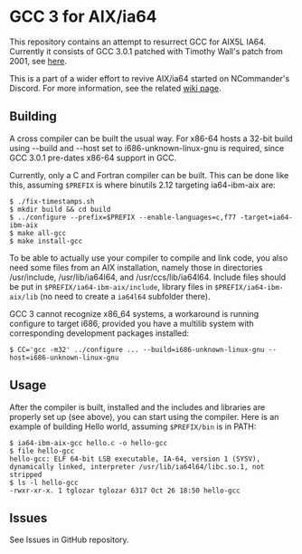 # GCC 3 for AIX/ia64

This repository contains an attempt to resurrect GCC for AIX5L IA64.
Currently it consists of GCC 3.0.1 patched with Timothy Wall's patch from
2001, see [here](https://gcc.gnu.org/legacy-ml/gcc-patches/2001-07/msg00360.html).

This is a part of a wider effort to revive AIX/ia64 started on NCommander's
Discord. For more information, see the related [wiki page](https://restless.systems/wiki/AIX_on_Itanium).

## Building

A cross compiler can be built the usual way. For x86-64 hosts a 32-bit build
using --build and --host set to i686-unknown-linux-gnu is required, since GCC
3.0.1 pre-dates x86-64 support in GCC.

Currently, only a C and Fortran compiler can be built. This can be done like this,
assuming `$PREFIX` is where binutils 2.12 targeting ia64-ibm-aix are:

```
$ ./fix-timestamps.sh
$ mkdir build && cd build
$ ../configure --prefix=$PREFIX --enable-languages=c,f77 -target=ia64-ibm-aix
$ make all-gcc
$ make install-gcc
```

To be able to actually use your compiler to compile and link code, you also need some files
from an AIX installation, namely those in directories /usr/include, /usr/lib/ia64l64, and
/usr/ccs/lib/ia64l64. Include files should be put in `$PREFIX/ia64-ibm-aix/include`, library
files in `$PREFIX/ia64-ibm-aix/lib` (no need to create a `ia64l64` subfolder there).

GCC 3 cannot recognize x86_64 systems, a workaround is running configure to target i686,
provided you have a multilib system with corresponding development packages installed:
```
$ CC='gcc -m32' ../configure ... --build=i686-unknown-linux-gnu --host=i686-unknown-linux-gnu
```

## Usage

After the compiler is built, installed and the includes and libraries are properly set up
(see above), you can start using the compiler. Here is an example of building Hello world,
assuming `$PREFIX/bin` is in PATH:

```
$ ia64-ibm-aix-gcc hello.c -o hello-gcc
$ file hello-gcc
hello-gcc: ELF 64-bit LSB executable, IA-64, version 1 (SYSV), dynamically linked, interpreter /usr/lib/ia64l64/libc.so.1, not stripped
$ ls -l hello-gcc
-rwxr-xr-x. 1 tglozar tglozar 6317 Oct 26 18:50 hello-gcc
```

## Issues

See Issues in GitHub repository.
